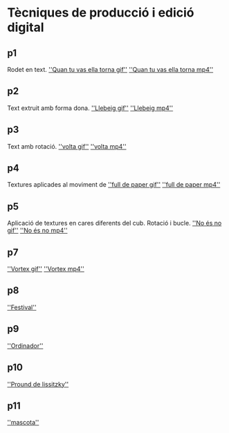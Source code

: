 # Tècniques de producció i edició digital

## p1

Rodet en text. 
[''Quan tu vas ella torna gif''](p1.gif)
[''Quan tu vas ella torna mp4''](p1.mp4)
 

## p2

Text extruit amb forma dona. 
[''Llebeig gif''](P2.gif)
[''Llebeig mp4''](p2.mp4)

## p3

Text amb rotació. 
[''volta gif''](P3.gif)
[''volta mp4''](p3.mp4)

## p4

Textures aplicades al moviment de 
[''full de paper gif''](p4.gif)
[''full de paper mp4''](p4.mp4)

## p5

Aplicació de textures en cares diferents del cub. Rotació i bucle. 
[''No és no gif''](p5.gif)
[''No és no mp4''](p5.mp4)

## p7

[''Vortex gif''](p7.gif)
[''Vortex mp4''](p7.mp4)

## p8

[''Festival''](P80.jpg)

## p9

[''Ordinador''](P9.jpg)

## p10

[''Pround de lissitzky''](P10.jpg)

## p11

[''mascota''](p11.jpg)


